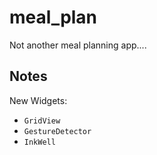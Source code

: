# meal_plan

Not another meal planning app....

## Notes

New Widgets:

- `GridView`
- `GestureDetector`
- `InkWell`